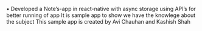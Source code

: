 •	Developed a Note’s-app in react-native with async storage using API’s for better running of app
It is sample app to show we have the knowlege about the subject
This sample app is created by Avi Chauhan and Kashish Shah
